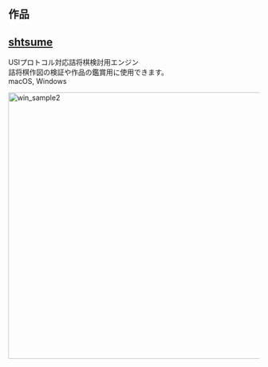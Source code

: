 ## 作品

## [**shtsume**](https://github.com/hkijin/shtsume/releases/tag/v1.0.0)  
USIプロトコル対応詰将棋検討用エンジン  
詰将棋作図の検証や作品の鑑賞用に使用できます。  
macOS, Windows  
  
<img width="533" alt="win_sample2" src="https://user-images.githubusercontent.com/99144736/198815169-f71fa8bc-0cc1-409d-9ce2-5acb9e87f15f.PNG">
